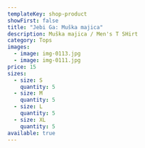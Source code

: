 ```yaml
---
templateKey: shop-product
showFirst: false
title: "Jebi Ga: Muška majica"
description: Muška majica / Men's T SHirt
category: Tops
images:
  - image: img-0113.jpg
  - image: img-0111.jpg
price: 15
sizes:
  - size: S
    quantity: 5
  - size: M
    quantity: 5
  - size: L
    quantity: 5
  - size: XL
    quantity: 5
available: true
---
```

